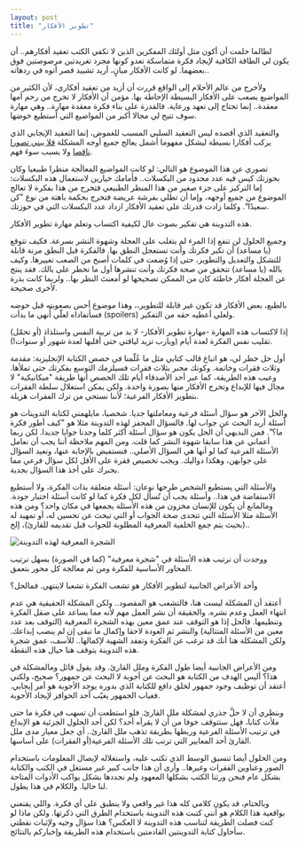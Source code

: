 ```yaml
---
layout: post
title: "تطوير الأفكار"
---
```


لطالما حلمت أن أكون مثل أولئك المفكرين الذين لا تكفي الكتب تعقيد أفكارهم.. أن يكون لي الطاقة الكافية لإيجاد فكرة متماسكة تعدو كونها مجرد تغريدتين مرصوصتين فوق بعضهما. لو كانت الأفكار مبانٍ، أريد تشييد قصر أتوه في ردهاته..

ولأخرج من عالم الأحلام إلى الواقع قررت أن أزيد من تعقيد أفكاري، لأن الكثير من المواضيع يصعب على الأفكار البسيطة الإحاطة بها. مؤمن أن الأفكار لا تخرج من رحم أمها معقدة.. إنما تحتاج إلى تعهد ورعاية. فالقدرة على بناء فكرة معقدة مهارة.. وهي مهارة سوف تتيح لي مجالا أكبر من المواضيع التي أستطيع خوضها.

والتعقيد الذي أقصده ليس التعقيد السلبي المسبب للغموض، إنما التعقيد الإيجابي الذي يركب أفكارا بسيطة ليشكل مفهوما أشمل يعالج جميع أوجه المشكلة [فلا يبني تصورا ناقصا](https://althukairm.github.io/2019/12/08/claritycriterion.html) ولا يسبب سوءَ فهم.

تصوري عن هذا الموضوع هو التالي: لو كانت المواضيع المعالَجة منظرا طبيعيا وكان بحوزتك كيس فيه عدد محدود من البكسلات.. فأمامك خيارين لاستعمال هذه البكسلات: إما التركيز على جزء صغير من هذا المنظر الطبيعي فتخرج من هذا بفكرة لا تعالج الموضوع من جميع أوجهه، وإما أن تطلي بفرشة عريضة فتخرج بحكمة باهتة من نوع "كن سعيدًا". وكلما زادت قدرتك على تعقيد الأفكار ازداد عدد البكسلات التي في حوزتك.

هذه التدوينة هي تفكير بصوت عال لكيفية اكتساب وتعلم مهارة تطوير الأفكار.

وجميع الحلول لن تنفع إذا المرء لم يتغلب على العجلة وشهوة النشر بسرعة. فكيف تتوقع (يا مساعد) أن تكبر فكرتك وأنت تستعجل النطق بها. فالفكرة قبل النطق مرنة قابلة للتشكل والتعديل والتطوير، حتى إذا وُضعت في كلمات أصبح من الصعب تغييرها. وكيف بالله (يا مساعد) تتحقق من صحة فكرتك وأنت تنشرها أول ما تخطر على بالك. فقد ينتج عن العجلة أفكار خاطئة كان من الممكن تصحيحها لو أمعنتَ النظر بها.. ولربما كانت بذرة لأخرى صحيحة.

بالطبع، بعض الأفكار قد تكون غير قابلة للتطوير،، وهذا موضوع أحس بصعوبته قبل خوضه فسأتفاداه لعلّي أُنهي ما بدأت (spoilers) ولعلي أعطيه حقه من التفكير.

إذا لاكتساب هذه المهارة -مهارة تطوير الأفكار- لا بد من تربية النفس واستلذاذ (أو تحمّل) تقليب نفس الفكرة لعدة أيام (ويارب تزيد لياقتي حتى أقلبها لعدة شهور أو سنوات!).

أول حل خطر لي، هو اتباع قالب كتابي مثل ما عُلّمنا في حصص الكتابة الإنجليزية: مقدمة وثلاث فقرات وخاتمة. وكونك مجبر بثلاث فقرات فسيلزمك التوسع بفكرتك حتى تملأها. وعيب هذه الطريقة، كما عبر أحد الأصدقاء أيام تلك الحصص أنها طريقة "ميكانيكية" لا مجال فيها للإبداع وتخرج الأفكار منها بصورة واحدة. ولكن يمكن استغلال سلطة الفقرات بتطوير الأفكار الفرعية؛ لأننا نستحي من ترك الفقرات هزيلة.

والحل الآخر هو سؤال أسئلة فرعية ومعاملتها جديا. شخصيا، مايلهمني لكتابة التدوينات هو أسئلة أريد البحث عن جواب لها. فالسؤال المحفز لهذه التدوينة مثلا هو "كيف أطور فكرة ما؟". فمن البديهي أن الحل يكون هو سؤال أسئلة أكثر كلما وجدنا جوابا جديدا. لكن ربما أعماني عن هذا سابقا شهوة النشر كما قلت. ومن المهم ملاحظة أننا يجب أن نعامل الأسئلة الفرعية كما لو أنها هي السؤال الأصلي.. فنستفيض بالإجابة عنها، ونعيد السؤال على جوابهن، وهكذا دواليك. ويجب تخصيص فقرة على الأقل لكل سؤال فرعي مما يجبرك على أخذ هذا السؤال بجدية. 

والأسئلة التي يستطيع الشخص طرحها نوعان: أسئلة متعلقة بذات الفكرة، ولا أستطيع الاستفاضة في هذا.. وأسئلة يجب أن تُسأل لكل فكرة كما لو كانت أسئلة اختبار جودة. ومالمانع أن يكون للإنسان مخزون من هذه الأسئلة يجمعها في مكان واحد؟ ومن هذه الأسئلة مثلا الأسئلة التي تتحدى صحة الجواب أو التي تبحث عن تحسين له، أو تمهيد له (بحيث يتم جمع الخلفية المعرفية المطلوبة للجواب قبل تقديمه للقارئ)، إلخ.. 

![الشجرة المعرفية لهذه التدوينة](/assets/images/nurturingideas/knowledge_tree.png)

ووجدت أن ترتيب هذه الأسئلة في "شجرة معرفية" (كما في الصورة) يسهل ترتيب المحاور الأساسية للفكرة ومن ثم معالجة كل محور بتعمق.

وأحد الأعراض الجانبية لتطوير الأفكار هو تشعب الفكرة تشعبا لاينتهي. فمالحل؟

أعتقد أن المشكلة ليست هنا، فالتشعب هو المقصود.. ولكن المشكلة الحقيقية هي عدم انتهاء العمل وعدم نشره. والحقيقة أن نشر العمل مهم لأنه مما يساعد على صقل الفكرة وتنظيمها. فالحل إذا هو التوقف عند عمق معين بهذه الشجرة المعرفية (التوقف بعد عدد معين من الأسئلة المتتالية) والنشر ثم العودة لاحقا وإكمال ما تبقى إن لم ينضب إبداعك. ولكن المشكلة هنا أنك قد ترغب عن الفكرة وتفقد الشهية لإكمالها.. للأسف، عمق شجرة هذه التدوينة يتوقف هنا حيال هذه النقطة.

ومن الأعراض الجانبية أيضا طول الفكرة وملل القارئ. وقد يقول قائل ومالمشكلة في هذا؟ أليس الهدف من الكتابة هو البحث عن أجوبة لا البحث عن جمهور؟ صحيح، ولكني أعتقد أن توظيف وجود جمهور لخلق دافع للكتابة الذي بدوره يوجد الأجوبة هو أمر إيجابي. فغياب الجمهور يغيّب أحد الحوافز لإيجاد الأجوبة.

 وبنظري أن لا حلَّ جذري لمشكلة ملل القارئ. فلو استطعت أن تسهب في فكرة ما حتى ملأت كتابا، فهل ستتوقف خوفا من أن لا يقرأه أحد؟ لكن أحد الحلول الجزئية هو الإبداع في ترتيب الأسئلة الفرعية وربطها بطريقة تذهب ملل القارئ.. أي جعل معيار مدى ملل القارئ أحد المعايير التي ترتب تلك الأسئلة الفرعية(أو الفقرات) على أساسها.

ومن الحلول أيضا تنسيق الوسط الذي تكتب عليه، واستغلاله لإيصال المعلومات باستخدام الصور وعناوين الفقرات وغيرها.. وأرى أن هذا جانب كبير غير مستغل في الكتب والكتابة بشكل عام فنحن ورثنا الكتب بشكلها المعهود ولم نجددها بشكل يواكب الأدوات المتاحة لنا حاليا. والكلام في هذا يطول.

وبالختام، قد يكون كلامي كله هذا غير واقعي ولا ينطبق على أي فكرة. واللي يقنعني بواقعية هذا الكلام هو أنني كتبت هذه التدوينة باستخدام الطرق التي ذكرتها. ولكن ماذا لو كنت فصلت الطريقة لتناسب هذه التدوينة لا العكس؟ هذا سؤال وجيه ولإثبات نقطتي سأحاول كتابة التدوينتين القادمتين باستخدام هذه الطريقة وإخباركم بالنتائج.